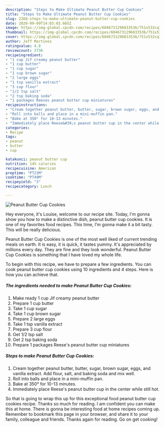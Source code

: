 ```yaml
---
description: "Steps to Make Ultimate Peanut Butter Cup Cookies"
title: "Steps to Make Ultimate Peanut Butter Cup Cookies"
slug: 2268-steps-to-make-ultimate-peanut-butter-cup-cookies
date: 2020-09-09T14:03:03.665Z
image: https://img-global.cpcdn.com/recipes/6046731296833536/751x532cq70/peanut-butter-cup-cookies-recipe-main-photo.jpg
thumbnail: https://img-global.cpcdn.com/recipes/6046731296833536/751x532cq70/peanut-butter-cup-cookies-recipe-main-photo.jpg
cover: https://img-global.cpcdn.com/recipes/6046731296833536/751x532cq70/peanut-butter-cup-cookies-recipe-main-photo.jpg
author: Jeff Martinez
ratingvalue: 4.8
reviewcount: 2736
recipeingredient:
- "1 cup Jif creamy peanut butter"
- "1 cup butter"
- "1 cup sugar"
- "1 cup brown sugar"
- "2 large eggs"
- "1 tsp vanilla extract"
- "3 cup flour"
- "1/2 tsp salt"
- "2 tsp baking soda"
- "1 packages Reeses peanut butter cup miniatures"
recipeinstructions:
- "Cream together peanut butter, butter, sugar, brown sugar, eggs, and vanilla extract. Add flour, salt, and baking soda and mix well."
- "Roll into balls and place in a mini-muffin pan."
- "Bake at 350° for 10-13 minutes."
- "Immediately place Reese&#39;s peanut butter cup in the center while still hot."
categories:
- Recipe
tags:
- peanut
- butter
- cup

katakunci: peanut butter cup 
nutrition: 145 calories
recipecuisine: American
preptime: "PT23M"
cooktime: "PT49M"
recipeyield: "3"
recipecategory: Lunch

---
```



![Peanut Butter Cup Cookies](https://img-global.cpcdn.com/recipes/6046731296833536/751x532cq70/peanut-butter-cup-cookies-recipe-main-photo.jpg)

Hey everyone, it's Louise, welcome to our recipe site. Today, I'm gonna show you how to make a distinctive dish, peanut butter cup cookies. It is one of my favorites food recipes. This time, I'm gonna make it a bit tasty. This will be really delicious.



Peanut Butter Cup Cookies is one of the most well liked of current trending meals on earth. It is easy, it is quick, it tastes yummy. It's appreciated by millions every day. They are fine and they look wonderful. Peanut Butter Cup Cookies is something that I have loved my whole life.


To begin with this recipe, we have to prepare a few ingredients. You can cook peanut butter cup cookies using 10 ingredients and 4 steps. Here is how you can achieve that.

<!--inarticleads1-->

##### The ingredients needed to make Peanut Butter Cup Cookies:

1. Make ready 1 cup Jif creamy peanut butter
1. Prepare 1 cup butter
1. Take 1 cup sugar
1. Take 1 cup brown sugar
1. Prepare 2 large eggs
1. Take 1 tsp vanilla extract
1. Prepare 3 cup flour
1. Get 1/2 tsp salt
1. Get 2 tsp baking soda
1. Prepare 1 packages Reese&#39;s peanut butter cup miniatures




<!--inarticleads2-->

##### Steps to make Peanut Butter Cup Cookies:

1. Cream together peanut butter, butter, sugar, brown sugar, eggs, and vanilla extract. Add flour, salt, and baking soda and mix well.
1. Roll into balls and place in a mini-muffin pan.
1. Bake at 350° for 10-13 minutes.
1. Immediately place Reese&#39;s peanut butter cup in the center while still hot.




So that is going to wrap this up for this exceptional food peanut butter cup cookies recipe. Thanks so much for reading. I am confident you can make this at home. There is gonna be interesting food at home recipes coming up. Remember to bookmark this page in your browser, and share it to your family, colleague and friends. Thanks again for reading. Go on get cooking!
